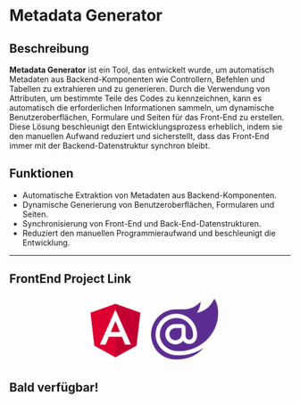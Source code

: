 # Metadata Generator

## Beschreibung

**Metadata Generator** ist ein Tool, das entwickelt wurde, um automatisch Metadaten aus Backend-Komponenten wie Controllern, Befehlen und Tabellen zu extrahieren und zu generieren. Durch die Verwendung von Attributen, um bestimmte Teile des Codes zu kennzeichnen, kann es automatisch die erforderlichen Informationen sammeln, um dynamische Benutzeroberflächen, Formulare und Seiten für das Front-End zu erstellen. Diese Lösung beschleunigt den Entwicklungsprozess erheblich, indem sie den manuellen Aufwand reduziert und sicherstellt, dass das Front-End immer mit der Backend-Datenstruktur synchron bleibt.

## Funktionen

- Automatische Extraktion von Metadaten aus Backend-Komponenten.
- Dynamische Generierung von Benutzeroberflächen, Formularen und Seiten.
- Synchronisierung von Front-End und Back-End-Datenstrukturen.
- Reduziert den manuellen Programmieraufwand und beschleunigt die Entwicklung.

---

## FrontEnd Project Link

<p align="center">
  <img src="/document/angular.png" alt="angular-logo" width="120px" height="120px"/>
  <img src="/document/blazor.png" alt="angular-logo" width="120px" height="120px"/>
</p>

**Bald verfügbar!**
---
